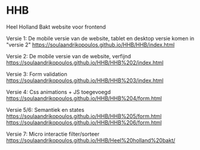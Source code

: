# HHB
Heel Holland Bakt website voor frontend

Versie 1:
De mobile versie van de website, tablet en desktop versie komen in "versie 2"
https://soulaandrikopoulos.github.io/HHB/HHB/index.html

Versie 2:
De mobile versie van de website, verfijnd
https://soulaandrikopoulos.github.io/HHB/HHB%202/index.html

Versie 3:
Form validation
https://soulaandrikopoulos.github.io/HHB/HHB%203/index.html

Versie 4:
Css animations + JS toegevoegd
https://soulaandrikopoulos.github.io/HHB/HHB%204/form.html

Versie 5/6:
Semantiek en states
https://soulaandrikopoulos.github.io/HHB/HHB%205/form.html
https://soulaandrikopoulos.github.io/HHB/HHB%206/form.html

Versie 7:
Micro interactie filter/sorteer
https://soulaandrikopoulos.github.io/HHB/Heel%20holland%20bakt/
